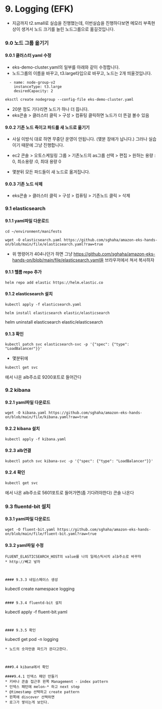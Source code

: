 # 9. Logging (EFK)

- 지금까지 t2.small로 실습을 진행했는데, 이번실습을 진행하다보면 메모리 부족현상이 생겨서 노드 크기를 늘린 노드그룹으로 옮길것입니다.


### 9.0 노드 그룹 옮기기

#### 9.0.1 클러스터 yaml 수정
- eks-demo-cluster.yaml의 일부를 아래와 같이 수정합니다. 
- 노드그룹의 이름을 바꾸고, t3.large타입으로 바꾸고, 노드는 2개 띄울것입니다.
```
  - name: node-group-v2
    instanceType: t3.large
    desiredCapacity: 2
```

```
eksctl create nodegroup --config-file eks-demo-cluster.yaml
```

- 20분 정도 기다리면 노드가 하나 더 뜹니다.
- eks콘솔 > 클러스터 클릭 > 구성 > 컴퓨팅 클릭하면 노드가 더 뜬걸 볼수 있음


#### 9.0.2 기존 노드 죽이고 파드를 새 노드로 옮기기

- 사실 이방식 대로 하면 무중단 운영이 안됩니다. (몇분 장애가 납니다.) 그러나 실습이기 때문에 그냥 진행합니다.

- ec2 콘솔 > 오토스케일링 그룹 > 기존노드의 as그룹 선택 > 편집 > 원하는 용량 : 0, 최소용량 :0, 최대 용량 0

- 몇분뒤 모든 파드들이 새 노드로 옮겨집니다.


#### 9.0.3 기존 노드 삭제
- eks콘솔 > 클러스터 클릭 > 구성 > 컴퓨팅 > 기존노드 클릭 > 삭제 
    
    
    

### 9.1 elasticsearch

#### 9.1.1 yaml파일 다운로드
```
cd ~/environment/manifests
```

```
wget -O elasticsearch.yaml https://github.com/sghaha/amazon-eks-hands-on/blob/main/file/elasticsearch.yaml?raw=true
```
- 위 명령어가 404나던가 하면 그냥 https://github.com/sghaha/amazon-eks-hands-on/blob/main/file/elasticsearch.yaml을 브라우저에서 쳐서 복사하자


#### 9.1.1 헬름 repo 추가
```
helm repo add elastic https://helm.elastic.co
```


#### 9.1.2 elasticsearch 설치
```
kubectl apply -f elasticsearch.yaml
```

```
helm install elasticsearch elastic/elasticsearch
```

helm uninstall elasticsearch elastic/elasticsearch


#### 9.1.3 확인	
```
kubectl patch svc elasticsearch-svc -p '{"spec": {"type": "LoadBalancer"}}'
```
* 몇분뒤에

```
kubectl get svc
```
에서 나온 alb주소로 9200포트로 들어간다



### 9.2 kibana

#### 9.2.1 yaml파일 다운로드
```
wget -O kibana.yaml https://github.com/sghaha/amazon-eks-hands-on/blob/main/file/kibana.yaml?raw=true
```

#### 9.2.2 kibana 설치
```
kubectl apply -f kibana.yaml
```

#### 9.2.3 alb연결
```
kubectl patch svc kibana-svc -p '{"spec": {"type": "LoadBalancer"}}'
```

#### 9.2.4 확인	
```
kubectl get svc
```
에서 나온 alb주소로 5601포트로 들어가면(좀 기다려야한다) 콘솔 나온다




### 9.3 fluentd-bit 설치

#### 9.3.1 yaml파일 다운로드
```
wget -O fluent-bit.yaml https://github.com/sghaha/amazon-eks-hands-on/blob/main/file/fluent-bit.yaml?raw=true
```

#### 9.3.2 yaml파일 수정
```
FLUENT_ELASTICSEARCH_HOST의 value를 나의 일레스틱서치 alb주소로 바꾸자
* http://빼고 넣자



#### 9.3.3 네임스페이스 생성
```
kubectl create namespace logging
```

#### 9.3.4 fluentd-bit 설치
```
kubectl apply -f fluent-bit.yaml
```


#### 9.3.5 확인
```
kubectl get pod -n logging
```
* 노드의 숫자만큼 파드가 뜬다고한다.



###9.4 kibana에서 확인

####9.4.1 인덱스 패던 만들기
* 키바나 콘솔 접근후 왼쪽 Management - index pattern
* 인덱스 패턴에 melon-* 하고 next step
* @timestamp 선택하고 create pattern
* 왼쪽에 discover 선택하면 
* 로그가 쌓이는게 보인다.
